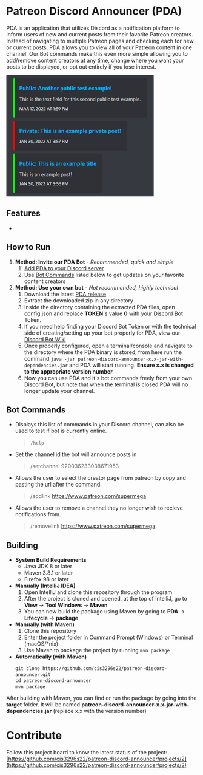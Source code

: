 # Patreon Discord Announcer (PDA)
PDA is an application that utilizes Discord as a notification platform to inform users of new and current posts from their favorite Patreon creators. Instead of navigating to multiple Patreon pages and checking each for new or current posts, PDA allows you to view all of your Patreon content in one channel. Our Bot commands make this even more simple allowing you to add/remove content creators at any time, change where you want your posts to be displayed, or opt out entirely if you lose interest. 


![This is a screenshot.](pda_pic.png)

## Features
* 

## How to Run
1. **Method: Invite our PDA Bot** - *Recommended, quick and simple*
    1) [Add PDA to your Discord server](https://discord.com/oauth2/authorize?client_id=965002259689783296&scope=bot&permissions=68608)
    2) Use [Bot Commands](#bot-commands) listed below to get updates on your favorite content creators
2. **Method: Use your own bot** - *Not recommended, highly technical*
    1) Download the latest [PDA release](https://github.com/cis3296s22/patreon-discord-announcer/releases)
    2) Extract the downloaded zip in any directory
    3) Inside the directory containing the extracted PDA files, open config.json and replace **TOKEN**'s value **0** with your Discord Bot Token.
    4) If you need help finding your Discord Bot Token or with the technical side of creating/setting up your bot properly for PDA, view our [Discord Bot Wiki](https://github.com/cis3296s22/patreon-discord-announcer/wiki/Technical-Information)
    5) Once properly configured, open a terminal/console and navigate to the directory where the PDA binary is stored, from here run the command `java -jar patreon-discord-announcer-x.x-jar-with-dependencies.jar` and PDA will start running. **Ensure x.x is changed to the appropriate version number**
    6) Now you can use PDA and it's bot commands freely from your own Discord Bot, but note that when the terminal is closed PDA will no longer update your channel.

## Bot Commands
* Displays this list of commands in your Discord channel, can also be used to test if bot is currently online.  
  > `/help`
* Set the channel id the bot will announce posts in
  > /setchannel 920036233038671953
* Allows the user to select the creator page from patreon by copy and pasting the url after the command.  
  > /addlink https://www.patreon.com/supermega
* Allows the user to remove a channel they no longer wish to recieve notifications from.  
  > /removelink https://www.patreon.com/supermega

## Building
- **System Build Requirements**
    - Java JDK 8 or later
    - Maven 3.8.1 or later
    - Firefox 98 or later
- **Manually (IntelliJ IDEA)**
    1) Open IntelliJ and clone this repository through the program
    2) After the project is cloned and opened, at the top of IntelliJ, go to **View** -> **Tool Windows** -> **Maven**
    3) You can now build the package using Maven by going to **PDA** -> **Lifecycle** -> **package**
- **Manually (with Maven)**
    1) Clone this repository
    2) Enter the project folder in Command Prompt (Windows) or Terminal (macOS/\*nix)
    3) Use Maven to package the project by running `mvn package`
- **Automatically (with Maven)**
    ```
    git clone https://github.com/cis3296s22/patreon-discord-announcer.git
    cd patreon-discord-announcer
    mvn package
    ```

After building with Maven, you can find or run the package by going into the **target** folder.  It will be named **patreon-discord-announcer-x.x-jar-with-dependencies.jar** (replace x.x with the version number)

# Contribute
Follow this project board to know the latest status of the project: [https://github.com/cis3296s22/patreon-discord-announcer/projects/2](https://github.com/cis3296s22/patreon-discord-announcer/projects/2)
